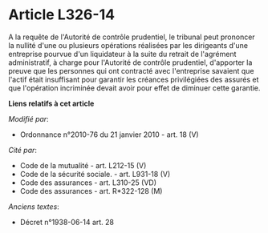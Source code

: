 # Article L326-14

A la requête de         l'Autorité de contrôle prudentiel, le tribunal peut prononcer la nullité d'une ou plusieurs
opérations réalisées par les dirigeants d'une entreprise pourvue d'un liquidateur à la suite du retrait de l'agrément
administratif, à charge pour         l'Autorité de contrôle prudentiel, d'apporter la preuve que les personnes qui ont
contracté avec l'entreprise savaient que l'actif était insuffisant pour garantir les créances privilégiées des assurés et que
l'opération incriminée devait avoir pour effet de diminuer cette garantie.

**Liens relatifs à cet article**

_Modifié par_:

  - Ordonnance n°2010-76 du 21 janvier 2010 - art. 18 (V)

_Cité par_:

  - Code de la mutualité - art. L212-15 (V)
  - Code de la sécurité sociale. - art. L931-18 (V)
  - Code des assurances - art. L310-25 (VD)
  - Code des assurances - art. R*322-128 (M)

_Anciens textes_:

  - Décret n°1938-06-14 art. 28
